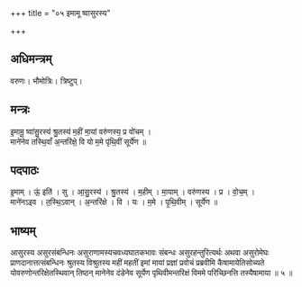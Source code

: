 +++
title = "०५ इमामू ष्वासुरस्य"

+++
## अधिमन्त्रम्
वरुणः। भौमोत्रिः। त्रिष्टुप्।

## मन्त्रः
इ॒मामू॒ ष्वा॑सु॒रस्य॑ श्रु॒तस्य॑ म॒हीं मा॒यां वरु॑णस्य॒ प्र वो॑चम् ।  
माने॑नेव तस्थि॒वाँ अ॒न्तरि॑क्षे॒ वि यो म॒मे पृ॑थि॒वीं सूर्ये॑ण ॥

## पदपाठः
इ॒माम् । ऊं॒ इति॑ । सु । आ॒सु॒रस्य॑ । श्रु॒तस्य॑ । म॒हीम् । मा॒याम् । वरु॑णस्य । प्र । वो॒च॒म् ।  
माने॑नऽइव । त॒स्थि॒ऽवान् । अ॒न्तरि॑क्षे । वि । यः । म॒मे । पृ॒थि॒वीम् । सूर्ये॑ण ॥

## भाष्यम्
आसुरस्य असुरसंबन्धिनः असुराणामस्यचवध्यघातकभावः संबन्धः असुरहन्तुरित्यर्थः अथवा असुरोमेघः प्राणदानात्तत्संबन्धिनः श्रुतस्य विश्रुतस्य महीं महतीं इमां मायां प्रज्ञां प्रवोचं प्रब्रवीमि कैषामायेतिसोच्यते योवरुणोन्तरिक्षेतस्थिवान् तिष्ठन् मानेनेव दंडेनेव सूर्येण पृथिवीमन्तरिक्षं विममे परिच्छिनत्ति तस्यैषामाया ॥ ५ ॥